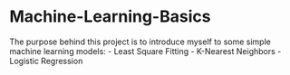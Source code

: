 # Machine-Learning-Basics
The purpose behind this project is to introduce myself to some simple machine learning models:
    - Least Square Fitting
    - K-Nearest Neighbors
    - Logistic Regression
